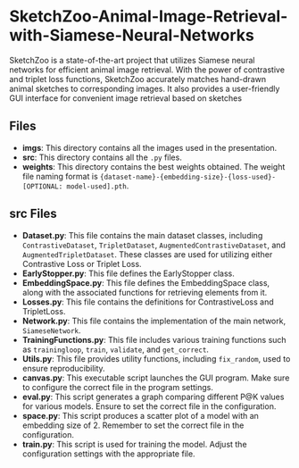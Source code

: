 # SketchZoo-Animal-Image-Retrieval-with-Siamese-Neural-Networks
SketchZoo is a state-of-the-art project that utilizes Siamese neural networks for efficient animal image retrieval. With the power of contrastive and triplet loss functions, SketchZoo accurately matches hand-drawn animal sketches to corresponding images. It also provides a user-friendly GUI interface for convenient image retrieval based on sketches


## Files
- **imgs**: This directory contains all the images used in the presentation.
- **src**: This directory contains all the `.py` files.
- **weights**: This directory contains the best weights obtained. The weight file naming format is `{dataset-name}-{embedding-size}-{loss-used}-[OPTIONAL: model-used].pth`.

## src Files
- **Dataset.py**: This file contains the main dataset classes, including `ContrastiveDataset`, `TripletDataset`, `AugmentedContrastiveDataset`, and `AugmentedTripletDataset`. These classes are used for utilizing either Contrastive Loss or Triplet Loss.
- **EarlyStopper.py**: This file defines the EarlyStopper class.
- **EmbeddingSpace.py**: This file defines the EmbeddingSpace class, along with the associated functions for retrieving elements from it.
- **Losses.py**: This file contains the definitions for ContrastiveLoss and TripletLoss.
- **Network.py**: This file contains the implementation of the main network, `SiameseNetwork`.
- **TrainingFunctions.py**: This file includes various training functions such as `trainingloop`, `train`, `validate`, and `get_correct`.
- **Utils.py**: This file provides utility functions, including `fix_random`, used to ensure reproducibility.
- **canvas.py**: This executable script launches the GUI program. Make sure to configure the correct file in the program settings.
- **eval.py**: This script generates a graph comparing different P@K values for various models. Ensure to set the correct file in the configuration.
- **space.py**: This script produces a scatter plot of a model with an embedding size of 2. Remember to set the correct file in the configuration.
- **train.py**: This script is used for training the model. Adjust the configuration settings with the appropriate file.



